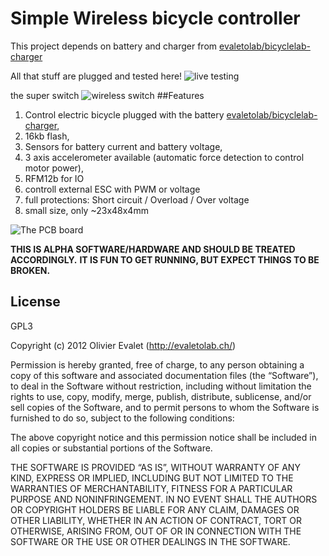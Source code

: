 # Simple Wireless bicycle controller
This project depends on battery and charger from [evaletolab/bicyclelab-charger](../../../bicyclelab-charger)

All that stuff are plugged and tested here!
![live testing](http://ucarecdn.com/42edabe7-46ce-4520-a1de-0e63eb6efe72/-/scale_crop/800x700/center/)

the super switch
![wireless switch](http://ucarecdn.com/3769ae40-b797-4a02-8fcf-6ca95b9bdaef/-/resize/800x600/)
##Features
1. Control electric bicycle plugged with the battery [evaletolab/bicyclelab-charger](../../../bicyclelab-charger),
2. 16kb flash,
3. Sensors for battery current and battery voltage,
3. 3 axis accelerometer available (automatic force detection to control motor power),
3. RFM12b for IO
4. controll external ESC with PWM or voltage
2. full protections: Short circuit / Overload / Over voltage 
7. small size, only ~23x48x4mm

![The PCB board](https://raw.github.com/evaletolab/bicyclelab-manager/master/docs/pcb.png "controller v0.0")



**THIS IS ALPHA SOFTWARE/HARDWARE AND SHOULD BE TREATED ACCORDINGLY.**
**IT IS FUN TO GET RUNNING, BUT EXPECT THINGS TO BE BROKEN.**
 
## License
GPL3

Copyright (c) 2012 Olivier Evalet (http://evaletolab.ch/)

Permission is hereby granted, free of charge, to any person obtaining a copy
of this software and associated documentation files (the “Software”), to deal
in the Software without restriction, including without limitation the rights
to use, copy, modify, merge, publish, distribute, sublicense, and/or sell
copies of the Software, and to permit persons to whom the Software is
furnished to do so, subject to the following conditions:

The above copyright notice and this permission notice shall be included in
all copies or substantial portions of the Software.

THE SOFTWARE IS PROVIDED “AS IS”, WITHOUT WARRANTY OF ANY KIND, EXPRESS OR
IMPLIED, INCLUDING BUT NOT LIMITED TO THE WARRANTIES OF MERCHANTABILITY,
FITNESS FOR A PARTICULAR PURPOSE AND NONINFRINGEMENT. IN NO EVENT SHALL THE
AUTHORS OR COPYRIGHT HOLDERS BE LIABLE FOR ANY CLAIM, DAMAGES OR OTHER
LIABILITY, WHETHER IN AN ACTION OF CONTRACT, TORT OR OTHERWISE, ARISING FROM,
OUT OF OR IN CONNECTION WITH THE SOFTWARE OR THE USE OR OTHER DEALINGS IN
THE SOFTWARE.

